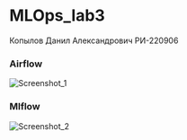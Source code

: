 # MLOps_lab3
Копылов Данил Александрович РИ-220906
### Airflow 
![Screenshot_1](https://github.com/XYPMA-11/MLOps_lab3/assets/65775408/8308a968-cffb-47b0-a892-e95682cef943)
### Mlflow
![Screenshot_2](https://github.com/XYPMA-11/MLOps_lab3/assets/65775408/f563a456-6125-4c4e-a737-70e9dd5d9752)
